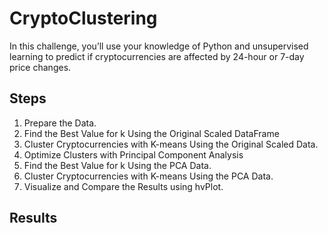 # CryptoClustering
In this challenge, you’ll use your knowledge of Python and unsupervised learning to predict if cryptocurrencies are affected by 24-hour or 7-day price changes.


## Steps
1. Prepare the Data.
2. Find the Best Value for k Using the Original Scaled DataFrame
3. Cluster Cryptocurrencies with K-means Using the Original Scaled Data.
4. Optimize Clusters with Principal Component Analysis
5. Find the Best Value for k Using the PCA Data.
6. Cluster Cryptocurrencies with K-means Using the PCA Data.
7. Visualize and Compare the Results using hvPlot. 

## Results


